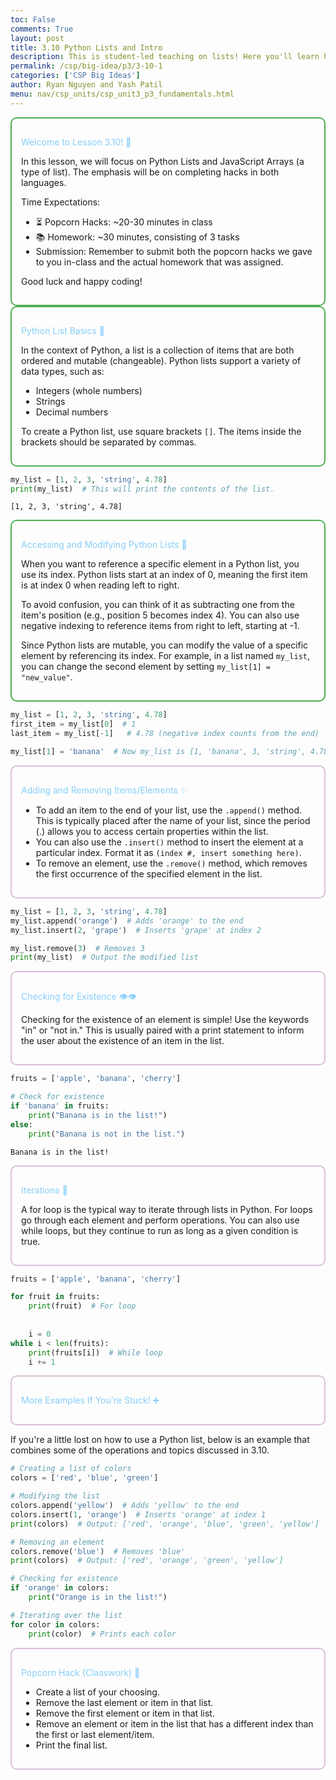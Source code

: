 ```yaml
---
toc: False
comments: True
layout: post
title: 3.10 Python Lists and Intro
description: This is student-led teaching on lists! Here you'll learn how to manipulate individual elements or items in a list using indexing.
permalink: /csp/big-idea/p3/3-10-1
categories: ['CSP Big Ideas']
author: Ryan Nguyen and Yash Patil
menu: nav/csp_units/csp_unit3_p3_fundamentals.html
---
```


<div style="border: 2px solid #4CAF50; padding: 15px; border-radius: 10px;">

<span style="color: #87CEFA;">Welcome to Lesson 3.10! 🎉</span>

<p>In this lesson, we will focus on Python Lists and JavaScript Arrays (a type of list). The emphasis will be on completing hacks in both languages.</p>

<p>Time Expectations:</p>
<ul>
  <li>⏳ Popcorn Hacks: ~20-30 minutes in class</li>
  <li>📚 Homework: ~30 minutes, consisting of 3 tasks</li>
  <li>Submission: Remember to submit both the popcorn hacks we gave to you in-class and the actual homework that was assigned.</li>
</ul>

<p>Good luck and happy coding!</p>
</div>


<div style="border: 2px solid #4CAF50; padding: 15px; border-radius: 10px;">

<span style="color: #87CEFA;">Python List Basics 🐍</span>

<p>In the context of Python, a list is a collection of items that are both ordered and mutable (changeable). Python lists support a variety of data types, such as:</p>
<ul>
  <li>Integers (whole numbers)</li>
  <li>Strings</li>
  <li>Decimal numbers</li>
</ul>

<p>To create a Python list, use square brackets <code>[]</code>. The items inside the brackets should be separated by commas.</p>

</div>




```python
my_list = [1, 2, 3, 'string', 4.78]
print(my_list)  # This will print the contents of the list.
```

    [1, 2, 3, 'string', 4.78]


<div style="border: 2px solid #4CAF50; padding: 15px; border-radius: 10px;">

<span style="color: #87CEFA;">Accessing and Modifying Python Lists 🎯</span>

When you want to reference a specific element in a Python list, you use its index. Python lists start at an index of 0, meaning the first item is at index 0 when reading left to right. 

To avoid confusion, you can think of it as subtracting one from the item's position (e.g., position 5 becomes index 4). You can also use negative indexing to reference items from right to left, starting at -1.

Since Python lists are mutable, you can modify the value of a specific element by referencing its index. For example, in a list named `my_list`, you can change the second element by setting `my_list[1] = "new_value"`.

</div>



```python
my_list = [1, 2, 3, 'string', 4.78]
first_item = my_list[0]  # 1
last_item = my_list[-1]   # 4.78 (negative index counts from the end)

my_list[1] = 'banana'  # Now my_list is [1, 'banana', 3, 'string', 4.78]. 

```

<div style="border: 2px solid #D8BFD8; padding: 15px; border-radius: 10px;">

<span style="color: #87CEFA;">Adding and Removing Items/Elements ✨</span>

<ul>
  <li>To add an item to the end of your list, use the <code>.append()</code> method. This is typically placed after the name of your list, since the period (.) allows you to access certain properties within the list.</li>
  <li>You can also use the <code>.insert()</code> method to insert the element at a particular index. Format it as <code>(index #, insert something here)</code>.</li>
  <li>To remove an element, use the <code>.remove()</code> method, which removes the first occurrence of the specified element in the list.</li>
</ul>

</div>



```python
my_list = [1, 2, 3, 'string', 4.78]
my_list.append('orange')  # Adds 'orange' to the end
my_list.insert(2, 'grape')  # Inserts 'grape' at index 2

my_list.remove(3)  # Removes 3
print(my_list)  # Output the modified list
```

<div style="border: 2px solid #D8BFD8; padding: 15px; border-radius: 10px;">

<span style="color: #87CEFA;">Checking for Existence 👁️👁️</span>

Checking for the existence of an element is simple! Use the keywords "in" or "not in." This is usually paired with a print statement to inform the user about the existence of an item in the list.

</div>



```python
fruits = ['apple', 'banana', 'cherry']

# Check for existence
if 'banana' in fruits:
    print("Banana is in the list!")
else:
    print("Banana is not in the list.")
```

    Banana is in the list!


<div style="border: 2px solid #D8BFD8; padding: 15px; border-radius: 10px;">

<span style="color: #87CEFA;">Iterations 🔁</span>

A for loop is the typical way to iterate through lists in Python. For loops go through each element and perform operations. You can also use while loops, but they continue to run as long as a given condition is true.

</div>



```python
fruits = ['apple', 'banana', 'cherry']

for fruit in fruits:
    print(fruit)  # For loop
    
    
    i = 0
while i < len(fruits):
    print(fruits[i])  # While loop
    i += 1

```

<div style="border: 2px solid #D8BFD8; padding: 15px; border-radius: 10px;">

<span style="color: #87CEFA;">More Examples If You're Stuck! ➕</span>

</div>

If you're a little lost on how to use a Python list, below is an example that combines some of the operations and topics discussed in 3.10.

```python
# Creating a list of colors
colors = ['red', 'blue', 'green']

# Modifying the list
colors.append('yellow')  # Adds 'yellow' to the end
colors.insert(1, 'orange')  # Inserts 'orange' at index 1
print(colors)  # Output: ['red', 'orange', 'blue', 'green', 'yellow']

# Removing an element
colors.remove('blue')  # Removes 'blue'
print(colors)  # Output: ['red', 'orange', 'green', 'yellow']

# Checking for existence
if 'orange' in colors:
    print("Orange is in the list!")

# Iterating over the list
for color in colors:
    print(color)  # Prints each color

```

<div style="border: 2px solid #D8BFD8; padding: 15px; border-radius: 10px;">

<span style="color: #87CEFA;">Popcorn Hack (Classwork) 🍿</span>

<ul>
  <li>Create a list of your choosing.</li>
  <li>Remove the last element or item in that list.</li>
  <li>Remove the first element or item in that list.</li>
  <li>Remove an element or item in the list that has a different index than the first or last element/item.</li>
  <li>Print the final list.</li>
</ul>

</div>

